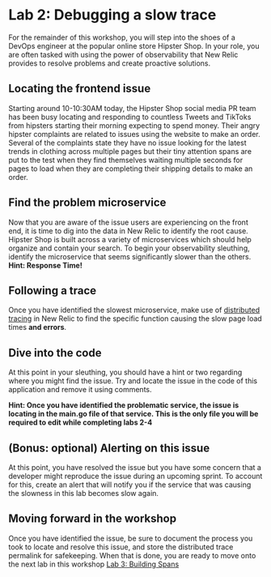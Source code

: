 # Lab 2: Debugging a slow trace

For the remainder of this workshop, you will step into the shoes of a DevOps engineer at the popular online store Hipster Shop. In your role, you are often tasked with using the power of observability that New Relic provides to resolve problems and create proactive solutions. 

## Locating the frontend issue

Starting around 10-10:30AM today, the Hipster Shop social media PR team has been busy locating and responding to countless Tweets and TikToks from hipsters starting their morning expecting to spend money. Their angry hipster complaints are related to issues using the website to make an order. Several of the complaints state they have no issue looking for the latest trends in clothing across multiple pages but their tiny attention spans are put to the test when they find themselves waiting multiple seconds for pages to load when they are completing their shipping details to make an order.

## Find the problem microservice
Now that you are aware of the issue users are experiencing on the front end, it is time to dig into the data in New Relic to identify the root cause. Hipster Shop is built across a variety of microservices which should help organize and contain your search. To begin your observability sleuthing, identify the microservice that seems significantly slower than the others. **Hint: Response Time!**

## Following a trace
Once you have identified the slowest microservice, make use of [distributed tracing](https://newrelic.com/blog/how-to-relic/distributed-tracing-general-availability) in New Relic to find the specific function causing the slow page load times **and errors**.

## Dive into the code
At this point in your sleuthing, you should have a hint or two regarding where you might find the issue. Try and locate the issue in the code of this application and remove it using comments.

**Hint: Once you have identified the problematic service, the issue is locating in the main.go file of that service. This is the only file you will be required to edit while completing labs 2-4**

## (Bonus: optional) Alerting on this issue
At this point, you have resolved the issue but you have some concern that a developer might reproduce the issue during an upcoming sprint. To account for this, create an alert that will notify you if the service that was causing the slowness in this lab becomes slow again.

## Moving forward in the workshop
Once you have identified the issue, be sure to document the process you took to locate and resolve this issue, and store the distributed trace permalink for safekeeping. When that is done, you are ready to move onto the next lab in this workshop [Lab 3: Building Spans](lab_3-Building-Spans.md)
